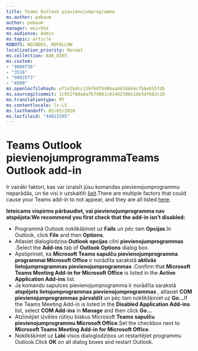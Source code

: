 ```yaml
---
title: Teams Outlook pievienojumprogramma
ms.author: pebaum
author: pebaum
manager: mnirkhe
ms.audience: Admin
ms.topic: article
ROBOTS: NOINDEX, NOFOLLOW
localization_priority: Normal
ms.collection: Adm_O365
ms.custom:
- "9000736"
- "3536"
- "9002573"
- "4990"
ms.openlocfilehash: e71e3bdcc11bf687b486aab634664cfb6eb55fdb
ms.sourcegitcommit: 1c052f8dada7b7d081c61462396e1de3df682c28
ms.translationtype: MT
ms.contentlocale: lv-LV
ms.lasthandoff: 05/05/2020
ms.locfileid: "44021505"
---
```

# <a name="teams-outlook-add-in"></a><span data-ttu-id="76e1a-102">Teams Outlook pievienojumprogramma</span><span class="sxs-lookup"><span data-stu-id="76e1a-102">Teams Outlook add-in</span></span>

<span data-ttu-id="76e1a-103">Ir vairāki faktori, kas var izraisīt jūsu komandas pievienojumprogrammu neparādās, un tie visi ir uzskaitīti [šeit](https://docs.microsoft.com/microsoftteams/teams-add-in-for-outlook#teams-meeting-add-in-in-outlook-for-windows-does-not-show).</span><span class="sxs-lookup"><span data-stu-id="76e1a-103">There are multiple factors that could cause your Teams add-in to not appear, and they are all listed [here](https://docs.microsoft.com/microsoftteams/teams-add-in-for-outlook#teams-meeting-add-in-in-outlook-for-windows-does-not-show).</span></span>

<span data-ttu-id="76e1a-104">**Ieteicams vispirms pārbaudiet, vai pievienojumprogramma nav atspējota:**</span><span class="sxs-lookup"><span data-stu-id="76e1a-104">**We recommend you first check that the add-in isn’t disabled:**</span></span>

- <span data-ttu-id="76e1a-105">Programmā Outlook noklikšķiniet uz **Fails** un pēc tam **Opcijas**.</span><span class="sxs-lookup"><span data-stu-id="76e1a-105">In Outlook, click **File** and then **Options**.</span></span>
- <span data-ttu-id="76e1a-106">Atlasiet dialoglodziņa **Outlook opcijas** cilni **pievienojumprogrammas** .</span><span class="sxs-lookup"><span data-stu-id="76e1a-106">Select the **Add-ins** tab of **Outlook Options** dialog box.</span></span>
- <span data-ttu-id="76e1a-107">Apstipriniet, ka **Microsoft Teams sapulču pievienojumprogramma programmai Microsoft Office** ir norādīta sarakstā **aktīvās lietojumprogrammas pievienojumprogrammas** .</span><span class="sxs-lookup"><span data-stu-id="76e1a-107">Confirm that **Microsoft Teams Meeting Add-in for Microsoft Office** is listed in the **Active Application Add-ins** list.</span></span>
- <span data-ttu-id="76e1a-108">Ja komandu sapulces pievienojumprogramma ir norādīta sarakstā **atspējots lietojumprogrammas pievienojumprogrammas** , atlasiet **COM pievienojumprogrammas** **pārvaldīt** un pēc tam noklikšķiniet uz **Go...**</span><span class="sxs-lookup"><span data-stu-id="76e1a-108">If the Teams Meeting Add-in is listed in the **Disabled Application Add-ins** list, select **COM Add-ins** in **Manage** and then click **Go…**</span></span>
- <span data-ttu-id="76e1a-109">Atzīmējiet izvēles rūtiņu blakus Microsoft **Teams sapulču pievienojumprogrammu Microsoft Office**.</span><span class="sxs-lookup"><span data-stu-id="76e1a-109">Set the checkbox next to **Microsoft Teams Meeting Add-in for Microsoft Office**.</span></span>
- <span data-ttu-id="76e1a-110">Noklikšķiniet uz **Labi** visos dialoglodziņos un restartējiet programmu Outlook.</span><span class="sxs-lookup"><span data-stu-id="76e1a-110">Click **OK** on all dialog boxes and restart Outlook.</span></span>
